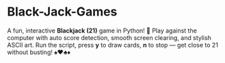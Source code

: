 # Black-Jack-Games
A fun, interactive **Blackjack (21)** game in Python! 🎲 Play against the computer with auto score detection, smooth screen clearing, and stylish ASCII art. Run the script, press **y** to draw cards, **n** to stop — get close to 21 without busting! ♠️♥️♣️♦️

